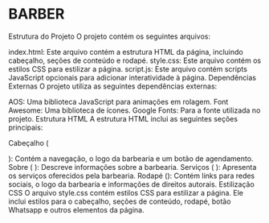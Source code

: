 # BARBER
Estrutura do Projeto O projeto contém os seguintes arquivos:

index.html: Este arquivo contém a estrutura HTML da página, incluindo cabeçalho, seções de conteúdo e rodapé. style.css: Este arquivo contém os estilos CSS para estilizar a página. script.js: Este arquivo contém scripts JavaScript opcionais para adicionar interatividade à página. Dependências Externas O projeto utiliza as seguintes dependências externas:

AOS: Uma biblioteca JavaScript para animações em rolagem. Font Awesome: Uma biblioteca de ícones. Google Fonts: Para a fonte utilizada no projeto. Estrutura HTML A estrutura HTML inclui as seguintes seções principais:

Cabeçalho (

): Contém a navegação, o logo da barbearia e um botão de agendamento. Sobre (
): Descreve informações sobre a barbearia. Serviços (
): Apresenta os serviços oferecidos pela barbearia. Rodapé (): Contém links para redes sociais, o logo da barbearia e informações de direitos autorais. Estilização CSS O arquivo style.css contém estilos CSS para estilizar a página. Ele inclui estilos para o cabeçalho, seções de conteúdo, rodapé, botão Whatsapp e outros elementos da página.
